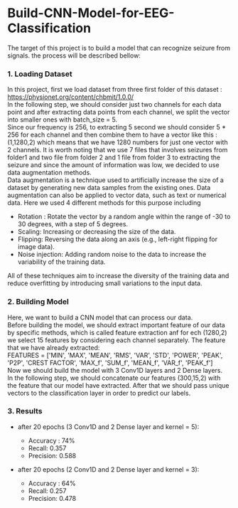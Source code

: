 # Build-CNN-Model-for-EEG-Classification
The target of this project is to build a model that can recognize seizure from signals.
the process will be described bellow:

### 1. Loading Dataset
In this project, first we load dataset from three first folder of this dataset : https://physionet.org/content/chbmit/1.0.0/  
In the following step, we should consider just two channels for each data point and after extracting data points from each channel, we split the vector into smaller ones with batch_size = 5.  
Since our frequency is 256, to extracting 5 second we should consider 5 * 256 for each channel and then combine them to have a vector like this : (1,1280,2) which means that we have 1280 numbers for just one vector with 2 channels. It is 
worth noting that we use 7 files that involves seizures from folder1 and two file from folder 2 and 1 file from folder 3 to extracting the seizure and since
the amount of information was low, we decided to use data augmentation methods.  
Data augmentation is a technique used to artificially increase the size of a dataset by generating new data samples from the existing ones.
Data augmentation can also be applied to vector data, such as text or numerical data. Here we used 4 different methods for this purpose including 
* Rotation : Rotate the vector by a random angle within the range of -30 to 30 degrees, with a step of 5 degrees.
* Scaling: Increasing or decreasing the size of the data.
* Flipping: Reversing the data along an axis (e.g., left-right flipping for image data).
* Noise injection: Adding random noise to the data to increase the variability of the training data.  
  
All of these techniques aim to increase the diversity of the training data and reduce overfitting by introducing small variations to the input data.  
### 2. Building Model
Here, we want to build a CNN model that can process our data.  
Before building the model, we should extract important feature of our data by specific methods, which is called feature extraction anf for ech (1280,2) we select 15 features by considering each channel separately. The feature that we have already extracted:  
FEATURES = ['MIN', 'MAX', 'MEAN', 'RMS', 'VAR', 'STD', 'POWER', 'PEAK', 'P2P', 'CREST FACTOR',
            'MAX_f', 'SUM_f', 'MEAN_f', 'VAR_f', 'PEAK_f']  
Now we should build the model with 3 Conv1D layers and 2 Dense layers.  
In the following step, we should concatenate our features (300,15,2) with the feature that our model have extracted. After that we should pass unique vectors to the classification layer in order to predict our labels.

### 3. Results
* after 20 epochs (3 Conv1D and 2 Dense layer and kernel = 5):
  * Accuracy : 74%
  * Recall: 0.357
  * Precision: 0.588
    
* after 20 epochs (2 Conv1D and 2 Dense layer and kernel = 3):
  * Accuracy : 64%
  * Recall: 0.257
  * Precision: 0.478